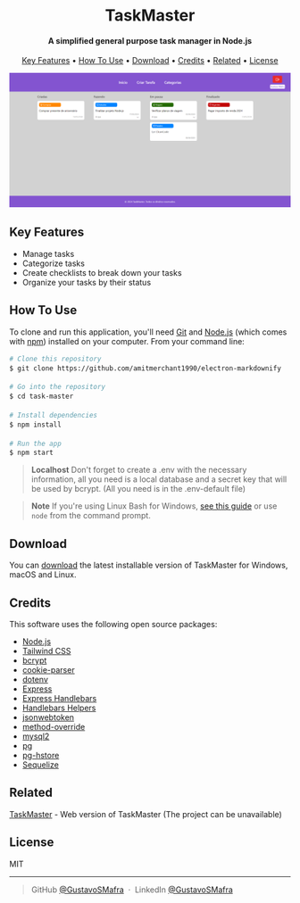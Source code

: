 
<h1 align="center">
  TaskMaster
</h1>

<h4 align="center">A simplified general purpose task manager in Node.js</h4>

<p align="center">
  <a href="#key-features">Key Features</a> •
  <a href="#how-to-use">How To Use</a> •
  <a href="#download">Download</a> •
  <a href="#credits">Credits</a> •
  <a href="#related">Related</a> •
  <a href="#license">License</a>
</p>

![screenshot](https://github.com/GustavoSMafra/task-master/blob/main/imgs/task-master-home.png)

## Key Features

* Manage tasks 
* Categorize tasks
* Create checklists to break down your tasks
* Organize your tasks by their status

## How To Use

To clone and run this application, you'll need [Git](https://git-scm.com) and [Node.js](https://nodejs.org/en/download/) (which comes with [npm](http://npmjs.com)) installed on your computer. From your command line:

```bash
# Clone this repository
$ git clone https://github.com/amitmerchant1990/electron-markdownify

# Go into the repository
$ cd task-master

# Install dependencies
$ npm install

# Run the app
$ npm start
```
> **Localhost**
> Don't forget to create a .env with the necessary information, all you need is a local database and a secret key that will be used by bcrypt. (All you need is in the .env-default file)

> **Note**
> If you're using Linux Bash for Windows, [see this guide](https://www.howtogeek.com/261575/how-to-run-graphical-linux-desktop-applications-from-windows-10s-bash-shell/) or use `node` from the command prompt.


## Download

You can [download](https://github.com/GustavoSMafra/task-master) the latest installable version of TaskMaster for Windows, macOS and Linux.

## Credits

This software uses the following open source packages:

- [Node.js](https://nodejs.org/)
- [Tailwind CSS](https://tailwindcss.com/)
- [bcrypt](https://www.npmjs.com/package/bcrypt)
- [cookie-parser](https://www.npmjs.com/package/cookie-parser)
- [dotenv](https://www.npmjs.com/package/dotenv)
- [Express](https://expressjs.com/)
- [Express Handlebars](https://www.npmjs.com/package/express-handlebars)
- [Handlebars Helpers](https://www.npmjs.com/package/handlebars-helpers)
- [jsonwebtoken](https://www.npmjs.com/package/jsonwebtoken)
- [method-override](https://www.npmjs.com/package/method-override)
- [mysql2](https://www.npmjs.com/package/mysql2)
- [pg](https://www.npmjs.com/package/pg)
- [pg-hstore](https://www.npmjs.com/package/pg-hstore)
- [Sequelize](https://sequelize.org/)

## Related

[TaskMaster](https://task-control-node.onrender.com/) - Web version of TaskMaster (The project can be unavailable)

## License

MIT

---

> GitHub [@GustavoSMafra](https://github.com/GustavoSMafra) &nbsp;&middot;&nbsp;
> LinkedIn [@GustavoSMafra](https://www.linkedin.com/in/gustavosmafra/)


